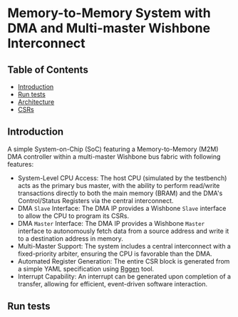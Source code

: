 # Memory-to-Memory System with DMA and Multi-master Wishbone Interconnect

## Table of Contents
* [Introduction](#intro)
* [Run tests](#test)
* [Architecture](#Architecture)
* [CSRs](#csrs)

## <a name="intro"></a> Introduction

A simple System-on-Chip (SoC) featuring a Memory-to-Memory (M2M) DMA controller within a multi-master Wishbone bus fabric with following features:
- System-Level CPU Access: The host CPU (simulated by the testbench) acts as the primary bus master, with the ability to perform read/write transactions directly to both the main memory (BRAM) and the DMA's Control/Status Registers via the central interconnect.
- DMA `Slave` Interface: The DMA IP provides a Wishbone `Slave` interface to allow the CPU to program its CSRs.
- DMA `Master` Interface: The DMA IP provides a Wishbone `Master` interface to autonomously fetch data from a source address and write it to a destination address in memory.
- Multi-Master Support: The system includes a central interconnect with a fixed-priority arbiter, ensuring the CPU is favorable than the DMA.
- Automated Register Generation: The entire CSR block is generated from a simple YAML specification using [Rggen](https://github.com/rggen/rggen) tool.
- Interrupt Capability: An interrupt can be generated upon completion of a transfer, allowing for efficient, event-driven software interaction.

## <a name="test"></a> Run tests

